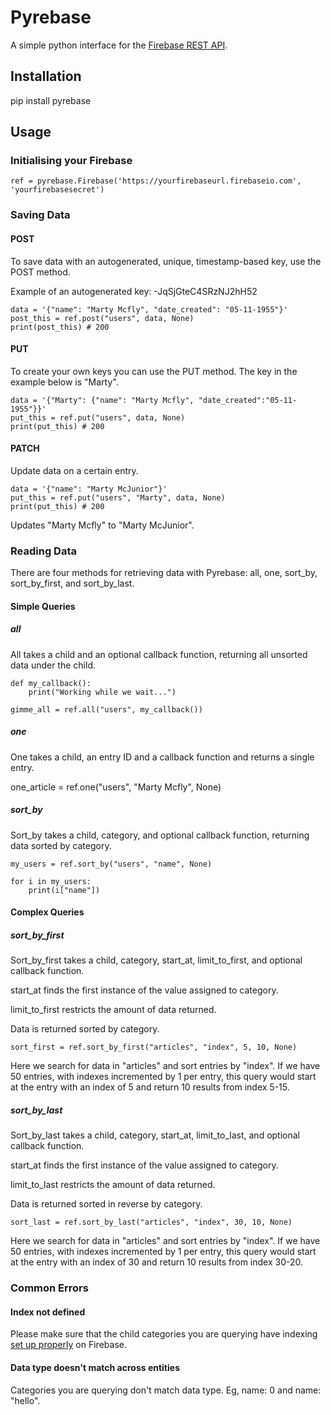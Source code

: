 # Pyrebase

A simple python interface for the [Firebase REST API](https://www.firebase.com/docs/rest/guide/).

## Installation

pip install pyrebase

## Usage

### Initialising your Firebase

```
ref = pyrebase.Firebase('https://yourfirebaseurl.firebaseio.com', 'yourfirebasesecret')
```

### Saving Data

#### POST

To save data with an autogenerated, unique, timestamp-based key, use the POST method.

Example of an autogenerated key: -JqSjGteC4SRzNJ2hH52

```
data = '{"name": "Marty Mcfly", "date_created": "05-11-1955"}'
post_this = ref.post("users", data, None)
print(post_this) # 200
```

#### PUT

To create your own keys you can use the PUT method. The key in the example below is "Marty".

```
data = '{"Marty": {"name": "Marty Mcfly", "date_created":"05-11-1955"}}'
put_this = ref.put("users", data, None)
print(put_this) # 200
```

#### PATCH

Update data on a certain entry.

```
data = '{"name": "Marty McJunior"}'
put_this = ref.put("users", "Marty", data, None)
print(put_this) # 200
```
Updates "Marty Mcfly" to "Marty McJunior".

### Reading Data

There are four methods for retrieving data with Pyrebase: all, one, sort_by, sort_by_first, and sort_by_last.

#### Simple Queries

##### all

All takes a child and an optional callback function, returning all unsorted data under the child.

```
def my_callback():
    print("Working while we wait...")

gimme_all = ref.all("users", my_callback())
```

##### one

One takes a child, an entry ID and a callback function and returns a single entry.

one_article = ref.one("users", "Marty Mcfly", None)


##### sort_by

Sort_by takes a child, category, and optional callback function, returning data sorted by category.

```
my_users = ref.sort_by("users", "name", None)

for i in my_users:
    print(i["name"])
```

#### Complex Queries

##### sort_by_first

Sort_by_first takes a child, category, start_at, limit_to_first, and optional callback function.

start_at finds the first instance of the value assigned to category.

limit_to_first restricts the amount of data returned.

Data is returned sorted by category.

```
sort_first = ref.sort_by_first("articles", "index", 5, 10, None)
```
Here we search for data in "articles" and sort entries by "index". If we have 50 entries, with indexes incremented
by 1 per entry, this query would start at the entry with an index of 5 and return 10 results from index 5-15.

##### sort_by_last

Sort_by_last takes a child, category, start_at, limit_to_last, and optional callback function.

start_at finds the first instance of the value assigned to category.

limit_to_last restricts the amount of data returned.

Data is returned sorted in reverse by category.

```
sort_last = ref.sort_by_last("articles", "index", 30, 10, None)
```
Here we search for data in "articles" and sort entries by "index". If we have 50 entries, with indexes incremented
by 1 per entry, this query would start at the entry with an index of 30 and return 10 results from index 30-20.

### Common Errors

#### Index not defined

Please make sure that the child categories you are querying have indexing
[set up properly](https://www.firebase.com/docs/security/guide/indexing-data.html) on Firebase.

#### Data type doesn't match across entities

Categories you are querying don't match data type. Eg, name: 0 and name: "hello".